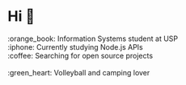 <h1>Hi 👋</h1>
:orange_book:	Information Systems student at USP<br>
:iphone: Currently studying Node.js APIs<br>
:coffee: Searching for open source projects<br> <br>
:green_heart: Volleyball and camping lover<br>
